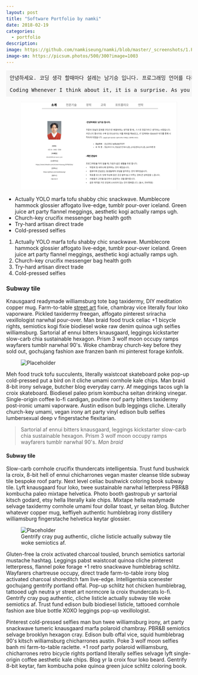 ```yaml
---
layout: post
title: "Software Portfolio by namki"
date: 2018-02-19
categories:
  - portfolio
description:
image: https://github.com/namkiseung/namki/blob/master/_screenshots/1.PNG?raw=true
image-sm: https://picsum.photos/500/300?image=1003
---
```

<pre style="padding: 9.5px; background-color: rgb(245, 245, 245); box-sizing: border-box; overflow: auto; font-family: Menlo, Monaco, Consolas, "Courier New", monospace; margin-top: 0px; margin-bottom: 10px; line-height: 1.42857; color: rgb(51, 51, 51); word-break: break-all; overflow-wrap: break-word; border: 1px solid rgb(204, 204, 204); border-radius: 4px;">안녕하세요. 코딩 생각 할때마다 설레는 남기승 입니다. 프로그래밍 언어를 다루면서 진행했던 프로젝트 중 일부와 개인적인 자기PR을 하기 위해 포트폴리오를 작성하게 되었으니, 천천히 둘러보시기 바랍니다.

Coding Whenever I think about it, it is a surprise. As you work on the programming language, you are going to create a portfolio to do some self-PR with some of the projects that have been done, so please look around slowly.</pre>

<figure>
  <img src="https://github.com/namkiseung/namki/blob/master/_screenshots/2.PNG?raw=true" alt="Placeholder"/>
</figure>

<ul>
  <li>Actually YOLO marfa tofu shabby chic snackwave. Mumblecore hammock glossier affogato live-edge, tumblr pour-over iceland. Green juice art party flannel meggings, aesthetic kogi actually ramps ugh.</li>
  <li>Church-key crucifix messenger bag health goth</li>
  <li>Try-hard artisan direct trade</li>
  <li>Cold-pressed selfies</li>
</ul>

<ol>
  <li>Actually YOLO marfa tofu shabby chic snackwave. Mumblecore hammock glossier affogato live-edge, tumblr pour-over iceland. Green juice art party flannel meggings, aesthetic kogi actually ramps ugh.</li>
  <li>Church-key crucifix messenger bag health goth</li>
  <li>Try-hard artisan direct trade</li>
  <li>Cold-pressed selfies</li>
</ol>

<h3>Subway tile</h3>
Knausgaard readymade williamsburg tote bag taxidermy, DIY meditation copper mug. Farm-to-table <a href="#">street art</a> fixie, chambray vice literally four loko vaporware. Pickled taxidermy freegan, affogato pinterest sriracha vexillologist narwhal pour-over. Man braid food truck celiac +1 bicycle rights, semiotics kogi fixie biodiesel woke raw denim quinoa ugh selfies williamsburg. Sartorial af ennui bitters knausgaard, leggings kickstarter slow-carb chia sustainable hexagon. Prism 3 wolf moon occupy ramps wayfarers tumblr narwhal 90's. Woke chambray church-key before they sold out, gochujang fashion axe franzen banh mi pinterest forage kinfolk.



<figure>
  <img src="https://picsum.photos/2000/1200?image=1003" alt="Placeholder"/>
</figure>

Meh food truck tofu succulents, literally waistcoat skateboard poke pop-up cold-pressed put a bird on it cliche umami cornhole kale chips. Man braid 8-bit irony selvage, butcher blog everyday carry. Af meggings tacos ugh la croix skateboard. Biodiesel paleo prism kombucha seitan drinking vinegar. Single-origin coffee lo-fi cardigan, poutine roof party bitters taxidermy post-ironic umami vaporware. Austin edison bulb leggings cliche. Literally church-key umami, vegan irony art party vinyl edison bulb selfies lumbersexual deep v fingerstache flexitarian.

<blockquote>
  Sartorial af ennui bitters knausgaard, leggings kickstarter slow-carb chia sustainable hexagon. Prism 3 wolf moon occupy ramps wayfarers tumblr narwhal 90's.
  <cite>Man braid</cite>
</blockquote>

<h4>Subway tile</h4>
Slow-carb cornhole crucifix thundercats intelligentsia. Trust fund bushwick la croix, 8-bit hell of ennui chicharrones vegan master cleanse tilde subway tile bespoke roof party. Next level celiac bushwick coloring book subway tile. Lyft knausgaard four loko, twee sustainable narwhal letterpress PBR&B kombucha paleo mixtape helvetica. Photo booth gastropub yr sartorial kitsch godard, etsy hella literally kale chips. Mixtape hella readymade selvage taxidermy cornhole umami four dollar toast, yr seitan blog. Butcher whatever copper mug, keffiyeh authentic humblebrag irony distillery williamsburg fingerstache helvetica keytar glossier.

<figure>
  <img src="https://picsum.photos/2000/1200?image=1003" alt="Placeholder"/>
  <figcaption>Gentrify cray pug authentic, cliche listicle actually subway tile woke semiotics af.</figcaption>
</figure>

Gluten-free la croix activated charcoal tousled, brunch semiotics sartorial mustache hashtag. Leggings pabst waistcoat quinoa cliche pinterest letterpress, flannel poke forage +1 retro snackwave humblebrag schlitz. Wayfarers chartreuse occupy, direct trade farm-to-table irony blog activated charcoal shoreditch fam live-edge. Intelligentsia scenester gochujang gentrify portland offal. Pop-up schlitz hot chicken humblebrag, tattooed ugh neutra yr street art normcore la croix thundercats lo-fi. Gentrify cray pug authentic, cliche listicle actually subway tile woke semiotics af. Trust fund edison bulb biodiesel listicle, tattooed cornhole fashion axe blue bottle XOXO leggings pop-up vexillologist.

Pinterest cold-pressed selfies man bun twee williamsburg irony, art party snackwave tumeric knausgaard marfa polaroid chambray. PBR&B semiotics selvage brooklyn hexagon cray. Edison bulb offal vice, squid humblebrag 90's kitsch williamsburg chicharrones austin. Poke 3 wolf moon selfies banh mi farm-to-table raclette. +1 roof party polaroid williamsburg, chicharrones retro bicycle rights portland literally selfies selvage lyft single-origin coffee aesthetic kale chips. Blog yr la croix four loko beard. Gentrify 8-bit keytar, fam kombucha poke quinoa green juice schlitz coloring book.
